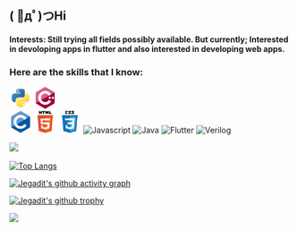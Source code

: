 ## ( ﾟдﾟ)つHi

#### Interests: Still trying all fields possibly available. But currently; Interested in devoloping apps in flutter and also interested in developing web apps.

<h3 align="left">Here are the skills that I know:</h3>
<p align="left">
   <img src="https://raw.githubusercontent.com/devicons/devicon/master/icons/python/python-original.svg" alt="python" width="40" height="40"/>
   <img src="https://raw.githubusercontent.com/devicons/devicon/master/icons/cplusplus/cplusplus-original.svg" alt="cplusplus" width="40" height="40"/>
   <br/>
   <img src="https://raw.githubusercontent.com/devicons/devicon/master/icons/c/c-original.svg" alt="c" width="40" height="40"/>
   <img src="https://raw.githubusercontent.com/devicons/devicon/master/icons/html5/html5-original-wordmark.svg" alt="html5" width="40" height="40"/>
   <img src="https://raw.githubusercontent.com/devicons/devicon/master/icons/css3/css3-original-wordmark.svg" alt="css3" width="40" height="40"/>
   <img src="https://img.icons8.com/color/452/javascript--v1.png" alt="Javascript" width="40" height="40"/>
   <img src="https://cdn-icons-png.flaticon.com/512/226/226777.png" alt="Java" width="40" height="40"/>
   <img src="https://img.icons8.com/color/452/flutter.png" alt="Flutter" width="40" height="40"/>
   <img src="https://cdn-icons-png.flaticon.com/512/900/900618.png" alt="Verilog" width="35" height="35"/>
</p>

<img src="https://github-readme-stats.vercel.app/api?username=jegadit&show_icons=true&theme=aura_dark" width="400">

[![Top Langs](https://github-readme-stats.vercel.app/api/top-langs/?username=Jegadit&layout=compact&langs_count=10&hide=coq)](https://github.com/anuraghazra/github-readme-stats)

[![Jegadit's github activity graph](https://activity-graph.herokuapp.com/graph?username=jegadit&theme=dracula)](https://github.com/jegadit)

[![Jegadit's github trophy](https://github-profile-trophy.vercel.app/?username=jegadit&row=1)](https://github.com/jegadit/github-profile-trophy)

![](https://komarev.com/ghpvc/?username=jegadit&color=green)

<!--
**j3gadit/j3gadit** is a ✨ _special_ ✨ repository because its `README.md` (this file) appears on your GitHub profile.
-->
